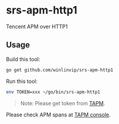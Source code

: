 # srs-apm-http1

Tencent APM over HTTP1

## Usage

Build this tool:

```bash
go get github.com/winlinvip/srs-apm-http1
```

Run this tool:

```bash
env TOKEN=xxx ~/go/bin/srs-apm-http1
```

> Note: Please get token from [TAPM](https://console.cloud.tencent.com/apm/monitor/access).

Please check APM spans at [TAPM console](https://console.cloud.tencent.com/apm/monitor/application?tab=span).

